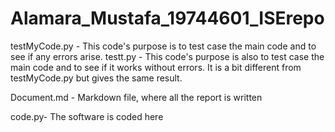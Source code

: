 # Alamara_Mustafa_19744601_ISErepo
testMyCode.py -
    This code's purpose is to test case the main code and to see if any errors arise.
testt.py -
    This code's purpose is also to test case the main code and to see if it works without errors. It is a bit different from testMyCode.py but gives the same result.

Document.md -
    Markdown file, where all the report is written

code.py-
    The software is coded here